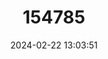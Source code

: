 ---
title: "154785"
category: "Pleuragramma antarctica"
draft: false
date: 2024-02-22 13:03:51
languages:
  English: ["Antarctic Herring", "Antarctic Silverfish"]
  French: ["Calandre Antarctique"]
  Spanish; Castilian: ["Diablillo antarctico", "Diablillo antártico"]
---